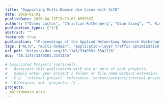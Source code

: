 ```yaml
---
title: "Supporting Multi-Domain Use Cases with ALTO"
date: 2019-01-01
publishDate: 2020-04-13T15:29:01.059933Z
authors: ["Danny Lachos", "Christian Rothenberg", "Qiao Xiang", "Y. Richard Yang", "Börje Ohlman", "Sabine Randriamasy", "Farni Boten", "Luis M. Contreras"]
publication_types: ["1"]
abstract: ""
featured: true
publication: "*Proceedings of the Applied Networking Research Workshop*"
tags: ["ALTO", "multi-domain", "application-layer traffic optimization"]
url_pdf: "https://doi.org/10.1145/3340301.3341126"
doi: "10.1145/3340301.3341126"

# Associated Projects (optional).
#   Associate this publication with one or more of your projects.
#   Simply enter your project's folder or file name without extension.
#   E.g. `internal-project` references `content/project/internal-project/index.md`.
#   Otherwise, set `projects: []`.
projects:
- multidomain-alto
---
```


